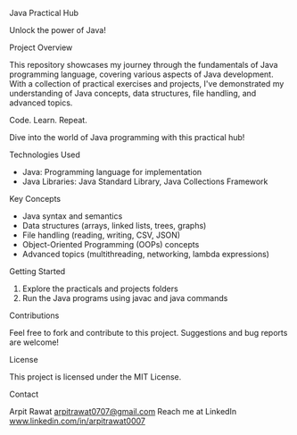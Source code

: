 Java Practical Hub


Unlock the power of Java!


Project Overview


This repository showcases my journey through the fundamentals of Java programming language, covering various aspects of Java development. With a collection of practical exercises and projects, I've demonstrated my understanding of Java concepts, data structures, file handling, and advanced topics.


Code. Learn. Repeat.


Dive into the world of Java programming with this practical hub!

Technologies Used


- Java: Programming language for implementation
- Java Libraries: Java Standard Library, Java Collections Framework


Key Concepts


- Java syntax and semantics
- Data structures (arrays, linked lists, trees, graphs)
- File handling (reading, writing, CSV, JSON)
- Object-Oriented Programming (OOPs) concepts
- Advanced topics (multithreading, networking, lambda expressions)


Getting Started

1. Explore the practicals and projects folders
2. Run the Java programs using javac and java commands


Contributions


Feel free to fork and contribute to this project. Suggestions and bug reports are welcome!


License


This project is licensed under the MIT License.


Contact

Arpit Rawat 
arpitrawat0707@gmail.com 
Reach me at LinkedIn www.linkedin.com/in/arpitrawat0007
